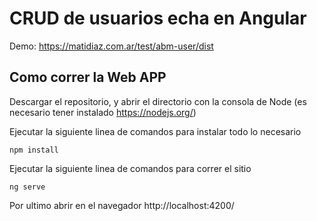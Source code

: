 # CRUD de usuarios echa en Angular

Demo: https://matidiaz.com.ar/test/abm-user/dist

## Como correr la Web APP

Descargar el repositorio, y abrir el directorio con la consola de Node (es necesario tener instalado https://nodejs.org/)

Ejecutar la siguiente linea de comandos para instalar todo lo necesario

`npm install`

Ejecutar la siguiente linea de comandos para correr el sitio

`ng serve`

Por ultimo abrir en el navegador http://localhost:4200/
